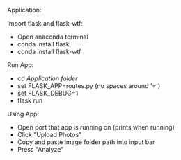 


Application:

Import flask and flask-wtf:
- Open anaconda terminal
- conda install flask
- conda install flask-wtf

Run App:
- cd *Application folder*
- set FLASK_APP=routes.py (no spaces around '=')
- set FLASK_DEBUG=1
- flask run

Using App:
- Open port that app is running on (prints when running)
- Click "Upload Photos"
- Copy and paste image folder path into input bar
- Press "Analyze"

